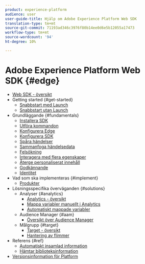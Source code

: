 ```yaml
---
product: experience-platform
audience: user
user-guide-title: Hjälp om Adobe Experience Platform Web SDK
translation-type: tm+mt
source-git-commit: 71193ad346c3976f80b14ee0d6e5b12055a17473
workflow-type: tm+mt
source-wordcount: '94'
ht-degree: 10%

---
```



# Adobe Experience Platform Web SDK {#edge}

* [Web SDK - översikt](home.md)
* Getting started {#get-started}
   * [Snabbstart med Launch](getting-started/quick-start-with-launch.md)
   * [Snabbstart utan Launch](getting-started/quick-start-without-launch.md)
* Grundläggande {#fundamentals}
   * [Installera SDK](fundamentals/installing-the-sdk.md)
   * [Utföra kommandon](fundamentals/executing-commands.md)
   * [Konfigurera Edge](fundamentals/edge-configuration.md)
   * [Konfigurera SDK](fundamentals/configuring-the-sdk.md)
   * [Spåra händelser](fundamentals/tracking-events.md)
   * [Sammanfoga händelsedata](fundamentals/merging-event-data.md)
   * [Felsökning](fundamentals/debugging.md)
   * [Interagera med flera egenskaper](fundamentals/interacting-with-multiple-properties.md)
   * [Återge personaliserat innehåll](fundamentals/rendering-personalization-content.md)
   * [Godkännande](fundamentals/supporting-consent.md)
   * [Identitet](fundamentals/identity.md)
* Vad som ska implementeras {#implement}
   * [Produkter](what-to-implement/commerce.md)
* Lösningsspecifika överväganden {#solutions}
   * Analyser {#analytics}
      * [Analytics - översikt](solution-specific/analytics/analytics-overview.md)
      * [Mappa variabler manuellt i Analytics](solution-specific/analytics/manually-mapping-variables.md)
      * [Automatiskt mappade variabler](solution-specific/analytics/automatically-mapped-vars.md)
   * Audience Manager {#aam}
      * [Översikt över Audience Manager](solution-specific/audience-manager/audience-manager-overview.md)
   * Målgrupp {#target}
      * [Target - översikt](solution-specific/target/target-overview.md)
      * [Hantering av flimmer](solution-specific/target/flicker-management.md)
* Referens {#ref}
   * [Automatiskt insamlad information](reference/automatic-information.md)
   * [Hämtar biblioteksinformation](reference/retrieving-library-information.md)
* [Versionsinformation för Platform](https://www.adobe.com/go/platform-release-notes-en)
